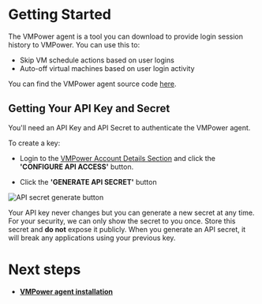 # Getting Started

The VMPower agent is a tool you can download to provide login session history to VMPower. You can use this to:

- Skip VM schedule actions based on user logins
- Auto-off virtual machines based on user login activity

You can find the VMPower agent source code [here](https://github.com/vmpowerio/agent).

## Getting Your API Key and Secret

You'll need an API Key and API Secret to authenticate the VMPower agent.

To create a key:

- Login to the [VMPower Account Details Section](https://vmpower.io/dashboard/account-details/account) and click the **'CONFIGURE API ACCESS'** button.

- Click the **'GENERATE API SECRET'** button

![API secret generate button](https://cdn.vmpower.com/docs/api-key-generate.png)

Your API key never changes but you can generate a new secret at any time. For your security, we can only show the secret to you once. Store this secret and **do not** expose it publicly. When you generate an API secret, it will break any applications using your previous key.

# Next steps

- [**VMPower agent installation**](/VMPower%20agent%20%5Bbeta%5D/Installation/)


